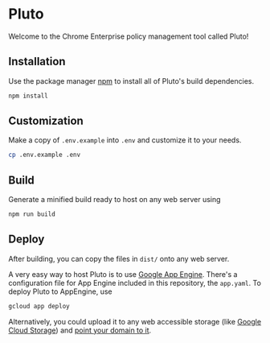 # Pluto

Welcome to the Chrome Enterprise policy management tool called Pluto!

## Installation

Use the package manager [npm](https://docs.npmjs.com/downloading-and-installing-node-js-and-npm) to install all of Pluto's build dependencies. 

```bash
npm install
```

## Customization

Make a copy of `.env.example` into `.env` and customize it to your needs. 

```bash
cp .env.example .env
```

## Build

Generate a minified build ready to host on any web server using

```bash
npm run build
```

## Deploy

After building, you can copy the files in `dist/` onto any web server. 

A very easy way to host Pluto is to use [Google App Engine](https://cloud.google.com/appengine). There's a configuration file for App Engine included in this repository, the `app.yaml`. To deploy Pluto to AppEngine, use 

```bash
gcloud app deploy
```

Alternatively, you could upload it to any web accessible storage (like [Google Cloud Storage](https://cloud.google.com/storage)) and [point your domain to it](https://cloud.google.com/storage/docs/hosting-static-website). 
